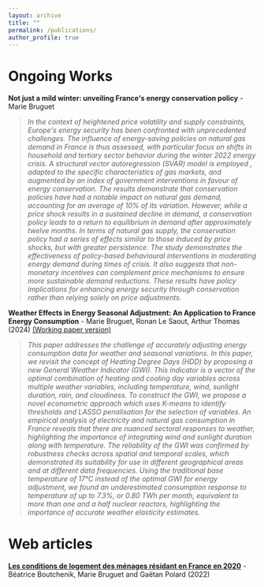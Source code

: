 ```yaml
---
layout: archive
title: ""
permalink: /publications/
author_profile: true
---
```




# Ongoing Works
**Not just a mild winter: unveiling France's energy conservation policy** - Marie Bruguet
> *In the context of heightened price volatility and supply constraints, Europe's energy security has been confronted with unprecedented challenges. The influence of energy-saving policies on natural gas demand in France is thus assessed, with particular focus on shifts in household and tertiary sector behavior during the winter 2022 energy crisis.  A structural vector autoregression (SVAR) model is employed , adapted to the specific characteristics of gas markets, and augmented by an index of government interventions in favour of energy conservation. The results demonstrate that conservation policies have had a notable impact on natural gas demand, accounting for an average of 10\% of its variation. However, while a price shock results in a sustained decline in demand, a conservation policy leads to a return to equilibrium in demand after approximately twelve months. In terms of natural gas supply, the conservation policy had a series of effects similar to those induced by price shocks, but with greater persistence.
The study demonstrates the effectiveness of policy-based behavioural interventions in moderating energy demand during times of crisis. It also suggests that non-monetary incentives can complement price mechanisms to ensure more sustainable demand reductions. These results have policy implications for enhancing energy security through conservation rather than relying solely on price adjustments.*

**Weather Effects in Energy Seasonal Adjustment: An Application to France Energy Consumption** - Marie Bruguet, Ronan Le Saout, Arthur Thomas (2024)
[(Working paper version)](https://www.chaireeconomieduclimat.org/wp-content/uploads/2024/10/WP-2024-05.pdf)
>*This paper addresses the challenge of accurately adjusting energy consumption data for weather and seasonal variations. In this paper, we revisit the concept of Heating Degree Days (HDD) by proposing a new General Weather Indicator (GWI). This indicator is a vector of the optimal combination of heating and cooling day variables across multiple weather variables, including temperature, wind, sunlight duration, rain, and cloudiness. To construct the GWI, we propose a novel econometric approach which uses K-means to identify thresholds and LASSO penalisation for the selection of variables. An empirical analysis of electricity and natural gas consumption in France reveals that there are nuanced sectoral responses to weather, highlighting the importance of integrating wind and sunlight duration along with temperature. The reliability of the GWI was confirmed by robustness checks across spatial and temporal scales, which demonstrated its suitability for use in different geographical areas and at different data frequencies. Using the traditional base temperature of 17°C instead of the optimal GWI for energy adjustment, we found an underestimated consumption response to temperature of up to 7.3%, or 0.80 TWh per month, equivalent to more than one and a half nuclear reactors, highlighting the importance of accurate weather elasticity estimates.*

# Web articles
[**Les conditions de logement des ménages résidant en France en 2020**](https://www.statistiques.developpement-durable.gouv.fr/les-conditions-de-logement-des-menages-residant-en-france-en-2020?rubrique=54&dossier=1050) - Béatrice Boutchenik, Marie Bruguet and Gaëtan Polard (2022)
